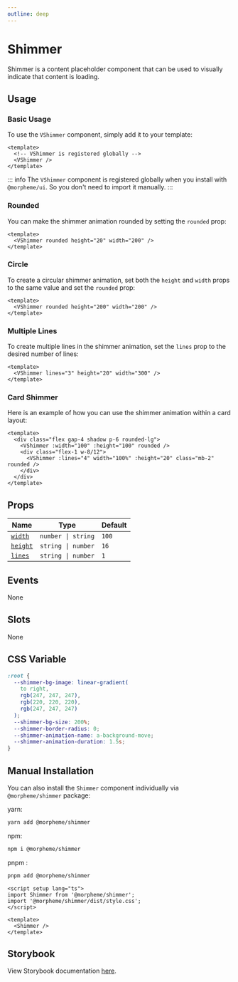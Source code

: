 ```yaml
---
outline: deep
---
```


# Shimmer

Shimmer is a content placeholder component that can be used to visually indicate that content is loading.

## Usage

### Basic Usage

To use the `VShimmer` component, simply add it to your template:

<LivePreview height="100" src="components-shimmer--default">

```vue
<template>
  <!-- VShimmer is registered globally -->
  <VShimmer />
</template>
```

</LivePreview>

::: info
The `VShimmer` component is registered globally when you install with `@morpheme/ui`. So you don't need to import it manually.
:::

### Rounded

You can make the shimmer animation rounded by setting the `rounded` prop:

<LivePreview height="100" src="components-shimmer--rounded" >

```vue
<template>
  <VShimmer rounded height="20" width="200" />
</template>
```

</LivePreview>

### Circle

To create a circular shimmer animation, set both the `height` and `width` props to the same value and set the `rounded` prop:

<LivePreview height="250" src="components-shimmer--circle" >

```vue
<template>
  <VShimmer rounded height="200" width="200" />
</template>
```

</LivePreview>

### Multiple Lines

To create multiple lines in the shimmer animation, set the `lines` prop to the desired number of lines:

<LivePreview height="150" src="components-shimmer--multiple-lines" >

```vue
<template>
  <VShimmer lines="3" height="20" width="300" />
</template>
```

</LivePreview>

### Card Shimmer

Here is an example of how you can use the shimmer animation within a card layout:

<LivePreview height="200" src="components-shimmer--card-shimmer" >

```vue
<template>
  <div class="flex gap-4 shadow p-6 rounded-lg">
    <VShimmer :width="100" :height="100" rounded />
    <div class="flex-1 w-8/12">
      <VShimmer :lines="4" width="100%" :height="20" class="mb-2" rounded />
    </div>
  </div>
</template>
```

</LivePreview>

## Props

| Name                | Type               | Default |
| ------------------- | ------------------ | ------- |
| [`width`](#width)   | `number \| string` | `100`   |
| [`height`](#height) | `string \| number` | `16`    |
| [`lines`](#lines)   | `string \| number` | `1`     |

## Events

None

## Slots

None

## CSS Variable

```css
:root {
  --shimmer-bg-image: linear-gradient(
    to right,
    rgb(247, 247, 247),
    rgb(220, 220, 220),
    rgb(247, 247, 247)
  );
  --shimmer-bg-size: 200%;
  --shimmer-border-radius: 0;
  --shimmer-animation-name: a-background-move;
  --shimmer-animation-duration: 1.5s;
}
```

## Manual Installation

You can also install the `Shimmer` component individually via `@morpheme/shimmer` package:

yarn:

```bash
yarn add @morpheme/shimmer
```

npm:

```bash
npm i @morpheme/shimmer
```

pnpm :

```bash
pnpm add @morpheme/shimmer
```

```vue
<script setup lang="ts">
import Shimmer from '@morpheme/shimmer';
import '@morpheme/shimmer/dist/style.css';
</script>

<template>
  <Shimmer />
</template>
```

## Storybook

View Storybook documentation [here](https://gits-ui.web.app/?path=/story/components-shimmer--default).
